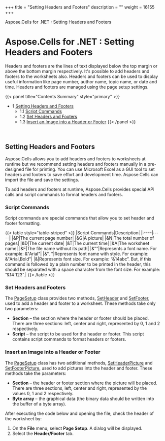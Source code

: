 +++
title = "Setting Headers and Footers" 
description = "" 
weight = 16155 
+++

Aspose.Cells for .NET : Setting Headers and Footers  

# Aspose.Cells for .NET : Setting Headers and Footers


Headers and footers are the lines of text displayed below the top margin or above the bottom margin respectively. It's possible to add headers and footers to the worksheets also. Headers and footers can be used to display useful information like page number, author name, topic name, or date and time. Headers and footers are managed using the page setup settings.

{{< panel title="Contents Summary" style="primary" >}}
*   1 [Setting Headers and Footers](#SettingHeadersandFooters-SettingHeadersandFooters)
    *   1.1 [Script Commands](#SettingHeadersandFooters-ScriptCommands)
    *   1.2 [Set Headers and Footers](#SettingHeadersandFooters-SetHeadersandFooters)
    *   1.3 [Insert an Image into a Header or Footer](#SettingHeadersandFooters-InsertanImageintoaHeaderorFooter)
{{< /panel >}}
 

 

## Setting Headers and Footers

Aspose.Cells allows you to add headers and footers to worksheets at runtime but we recommend setting headers and footers manually in a pre-designed file for printing. You can use Microsoft Excel as a GUI tool to set headers and footers to save effort and development time. Aspose.Cells can import the file and save the settings.

To add headers and footers at runtime, Aspose.Cells provides special API calls and script commands to format headers and footers.

### Script Commands

Script commands are special commands that allow you to set header and footer formatting.

{{< table style="table-striped" >}}
|Script Commands|Description|
|:----|:----|
|&P|The current page number|
|&G|A picture|
|&N|The total number of pages|
|&D|The current date|
|&T|The current time|
|&A|The worksheet name|
|&F|The file name without its path|
|&"<FontName>"|Represents a font name. For example: &"Arial"|
|&"<FontName>, <FontStyle>"|Represents font name with style. For example: &"Arial,Bold"|
|&<FontSize>|Represents font size. For example: “&14abc”. But, if this command is followed by a plain number to be printed in the header, this should be separated with a space character from the font size. For example: “&14 123”.|
{{< /table >}}

### Set Headers and Footers

The [PageSetup](https://apireference.aspose.com/net/cells/aspose.cells/pagesetup) class provides two methods, [SetHeader](https://apireference.aspose.com/net/cells/aspose.cells/pagesetup/methods/setheader) and [SetFooter](https://apireference.aspose.com/net/cells/aspose.cells/pagesetup/methods/setfooter), used to add a header and footer to a worksheet. These methods take only two parameters:

*   **Section** – the section where the header or footer should be placed. There are three sections: left, center and right, represented by 0, 1 and 2 respectively.
*   **Script** – the script to be used for the header or footer. This script contains script commands to format headers or footers.

### Insert an Image into a Header or Footer

The [PageSetup](https://apireference.aspose.com/net/cells/aspose.cells/pagesetup) class has two additional methods, [SetHeaderPicture](https://apireference.aspose.com/net/cells/aspose.cells/pagesetup/methods/setheaderpicture) and [SetFooterPicture](https://apireference.aspose.com/net/cells/aspose.cells/pagesetup/methods/setfooterpicture), used to add pictures into the header and footer. These methods take the parameters:

*   **Section** – the header or footer section where the picture will be placed. There are three sections, left, center and right, represented by the values 0, 1 and 2 respectively.
*   **Byte array** – the graphical data (the binary data should be written into the buffer of a byte array).

After executing the code below and opening the file, check the header of the worksheet by:

1.  On the **File** menu, select **Page Setup**. A dialog will be displayed.
2.  Select the **Header/Footer** tab.

